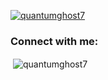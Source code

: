 <p align="left"> <a href="https://github.com/ryo-ma/github-profile-trophy"><img src="https://github-profile-trophy.vercel.app/?username=quantumghost7" alt="quantumghost7" /></a> </p>

<h3 align="left">Connect with me:</h3>
<p align="left">
</p>

<p>&nbsp;<img align="center" src="https://github-readme-stats.vercel.app/api?username=quantumghost7&show_icons=true&locale=en" alt="quantumghost7" /></p>
